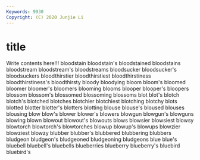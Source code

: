```yaml
---
Keywords: 9930
Copyright: (C) 2020 Junjie Li
---
```


# title

Write contents here!!!
bloodstain
bloodstain's 
bloodstained 
bloodstains 
bloodstream 
bloodstream's 
bloodstreams 
bloodsucker 
bloodsucker's 
bloodsuckers 
bloodthirstier
bloodthirstiest 
bloodthirstiness 
bloodthirstiness's 
bloodthirsty 
bloody 
bloodying 
bloom 
bloom's 
bloomed 
bloomer
bloomer's 
bloomers 
blooming 
blooms 
blooper 
blooper's 
bloopers 
blossom 
blossom's 
blossomed
blossoming 
blossoms 
blot 
blot's 
blotch 
blotch's 
blotched 
blotches 
blotchier 
blotchiest
blotching 
blotchy 
blots 
blotted 
blotter 
blotter's 
blotters 
blotting 
blouse 
blouse's
bloused 
blouses 
blousing 
blow 
blow's 
blower 
blower's 
blowers 
blowgun 
blowgun's
blowguns 
blowing 
blown 
blowout 
blowout's 
blowouts 
blows 
blowsier 
blowsiest 
blowsy
blowtorch 
blowtorch's 
blowtorches 
blowup 
blowup's 
blowups 
blowzier 
blowziest 
blowzy 
blubber
blubber's 
blubbered 
blubbering 
blubbers 
bludgeon 
bludgeon's 
bludgeoned 
bludgeoning 
bludgeons 
blue
blue's 
bluebell 
bluebell's 
bluebells 
blueberries 
blueberry 
blueberry's 
bluebird 
bluebird's 
